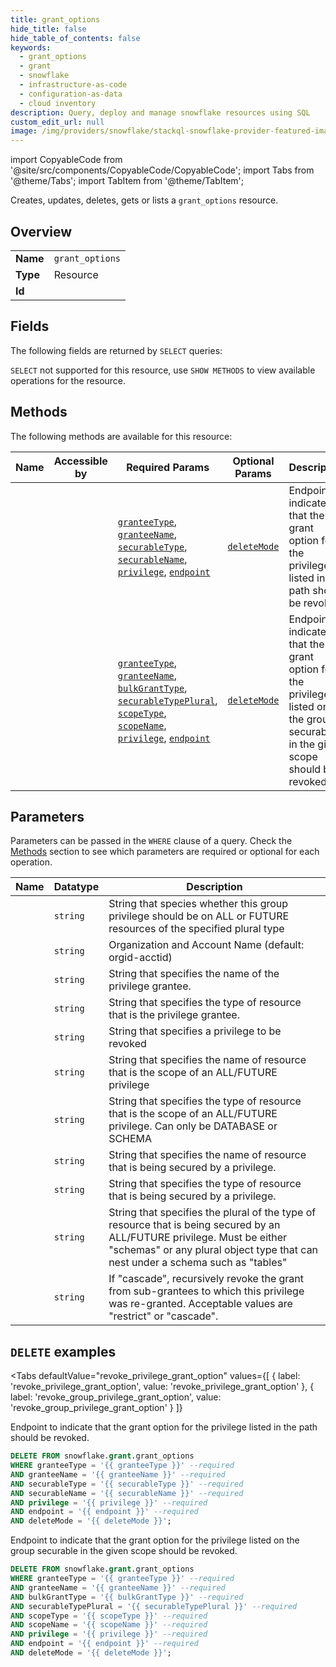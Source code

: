 ```yaml
--- 
title: grant_options
hide_title: false
hide_table_of_contents: false
keywords:
  - grant_options
  - grant
  - snowflake
  - infrastructure-as-code
  - configuration-as-data
  - cloud inventory
description: Query, deploy and manage snowflake resources using SQL
custom_edit_url: null
image: /img/providers/snowflake/stackql-snowflake-provider-featured-image.png
---
```


import CopyableCode from '@site/src/components/CopyableCode/CopyableCode';
import Tabs from '@theme/Tabs';
import TabItem from '@theme/TabItem';

Creates, updates, deletes, gets or lists a <code>grant_options</code> resource.

## Overview
<table><tbody>
<tr><td><b>Name</b></td><td><code>grant_options</code></td></tr>
<tr><td><b>Type</b></td><td>Resource</td></tr>
<tr><td><b>Id</b></td><td><CopyableCode code="snowflake.grant.grant_options" /></td></tr>
</tbody></table>

## Fields

The following fields are returned by `SELECT` queries:

`SELECT` not supported for this resource, use `SHOW METHODS` to view available operations for the resource.


## Methods

The following methods are available for this resource:

<table>
<thead>
    <tr>
    <th>Name</th>
    <th>Accessible by</th>
    <th>Required Params</th>
    <th>Optional Params</th>
    <th>Description</th>
    </tr>
</thead>
<tbody>
<tr>
    <td><a href="#revoke_privilege_grant_option"><CopyableCode code="revoke_privilege_grant_option" /></a></td>
    <td><CopyableCode code="delete" /></td>
    <td><a href="#parameter-granteeType"><code>granteeType</code></a>, <a href="#parameter-granteeName"><code>granteeName</code></a>, <a href="#parameter-securableType"><code>securableType</code></a>, <a href="#parameter-securableName"><code>securableName</code></a>, <a href="#parameter-privilege"><code>privilege</code></a>, <a href="#parameter-endpoint"><code>endpoint</code></a></td>
    <td><a href="#parameter-deleteMode"><code>deleteMode</code></a></td>
    <td>Endpoint to indicate that the grant option for the privilege listed in the path should be revoked.</td>
</tr>
<tr>
    <td><a href="#revoke_group_privilege_grant_option"><CopyableCode code="revoke_group_privilege_grant_option" /></a></td>
    <td><CopyableCode code="delete" /></td>
    <td><a href="#parameter-granteeType"><code>granteeType</code></a>, <a href="#parameter-granteeName"><code>granteeName</code></a>, <a href="#parameter-bulkGrantType"><code>bulkGrantType</code></a>, <a href="#parameter-securableTypePlural"><code>securableTypePlural</code></a>, <a href="#parameter-scopeType"><code>scopeType</code></a>, <a href="#parameter-scopeName"><code>scopeName</code></a>, <a href="#parameter-privilege"><code>privilege</code></a>, <a href="#parameter-endpoint"><code>endpoint</code></a></td>
    <td><a href="#parameter-deleteMode"><code>deleteMode</code></a></td>
    <td>Endpoint to indicate that the grant option for the privilege listed on the group securable in the given scope should be revoked.</td>
</tr>
</tbody>
</table>

## Parameters

Parameters can be passed in the `WHERE` clause of a query. Check the [Methods](#methods) section to see which parameters are required or optional for each operation.

<table>
<thead>
    <tr>
    <th>Name</th>
    <th>Datatype</th>
    <th>Description</th>
    </tr>
</thead>
<tbody>
<tr id="parameter-bulkGrantType">
    <td><CopyableCode code="bulkGrantType" /></td>
    <td><code>string</code></td>
    <td>String that species whether this group privilege should be on ALL or FUTURE resources of the specified plural type</td>
</tr>
<tr id="parameter-endpoint">
    <td><CopyableCode code="endpoint" /></td>
    <td><code>string</code></td>
    <td>Organization and Account Name (default: orgid-acctid)</td>
</tr>
<tr id="parameter-granteeName">
    <td><CopyableCode code="granteeName" /></td>
    <td><code>string</code></td>
    <td>String that specifies the name of the privilege grantee.</td>
</tr>
<tr id="parameter-granteeType">
    <td><CopyableCode code="granteeType" /></td>
    <td><code>string</code></td>
    <td>String that specifies the type of resource that is the privilege grantee.</td>
</tr>
<tr id="parameter-privilege">
    <td><CopyableCode code="privilege" /></td>
    <td><code>string</code></td>
    <td>String that specifies a privilege to be revoked</td>
</tr>
<tr id="parameter-scopeName">
    <td><CopyableCode code="scopeName" /></td>
    <td><code>string</code></td>
    <td>String that specifies the name of resource that is the scope of an ALL/FUTURE privilege</td>
</tr>
<tr id="parameter-scopeType">
    <td><CopyableCode code="scopeType" /></td>
    <td><code>string</code></td>
    <td>String that specifies the type of resource that is the scope of an ALL/FUTURE privilege. Can only be DATABASE or SCHEMA</td>
</tr>
<tr id="parameter-securableName">
    <td><CopyableCode code="securableName" /></td>
    <td><code>string</code></td>
    <td>String that specifies the name of resource that is being secured by a privilege.</td>
</tr>
<tr id="parameter-securableType">
    <td><CopyableCode code="securableType" /></td>
    <td><code>string</code></td>
    <td>String that specifies the type of resource that is being secured by a privilege.</td>
</tr>
<tr id="parameter-securableTypePlural">
    <td><CopyableCode code="securableTypePlural" /></td>
    <td><code>string</code></td>
    <td>String that specifies the plural of the type of resource that is being secured by an ALL/FUTURE privilege. Must be either &quot;schemas&quot; or any plural object type that can nest under a schema such as &quot;tables&quot;</td>
</tr>
<tr id="parameter-deleteMode">
    <td><CopyableCode code="deleteMode" /></td>
    <td><code>string</code></td>
    <td>If &quot;cascade&quot;, recursively revoke the grant from sub-grantees to which this privilege was re-granted. Acceptable values are &quot;restrict&quot; or &quot;cascade&quot;.</td>
</tr>
</tbody>
</table>

## `DELETE` examples

<Tabs
    defaultValue="revoke_privilege_grant_option"
    values={[
        { label: 'revoke_privilege_grant_option', value: 'revoke_privilege_grant_option' },
        { label: 'revoke_group_privilege_grant_option', value: 'revoke_group_privilege_grant_option' }
    ]}
>
<TabItem value="revoke_privilege_grant_option">

Endpoint to indicate that the grant option for the privilege listed in the path should be revoked.

```sql
DELETE FROM snowflake.grant.grant_options
WHERE granteeType = '{{ granteeType }}' --required
AND granteeName = '{{ granteeName }}' --required
AND securableType = '{{ securableType }}' --required
AND securableName = '{{ securableName }}' --required
AND privilege = '{{ privilege }}' --required
AND endpoint = '{{ endpoint }}' --required
AND deleteMode = '{{ deleteMode }}';
```
</TabItem>
<TabItem value="revoke_group_privilege_grant_option">

Endpoint to indicate that the grant option for the privilege listed on the group securable in the given scope should be revoked.

```sql
DELETE FROM snowflake.grant.grant_options
WHERE granteeType = '{{ granteeType }}' --required
AND granteeName = '{{ granteeName }}' --required
AND bulkGrantType = '{{ bulkGrantType }}' --required
AND securableTypePlural = '{{ securableTypePlural }}' --required
AND scopeType = '{{ scopeType }}' --required
AND scopeName = '{{ scopeName }}' --required
AND privilege = '{{ privilege }}' --required
AND endpoint = '{{ endpoint }}' --required
AND deleteMode = '{{ deleteMode }}';
```
</TabItem>
</Tabs>
